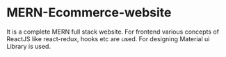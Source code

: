 # MERN-Ecommerce-website
It is a complete MERN full stack website.
For frontend various concepts of ReactJS like react-redux, hooks etc are used.
For designing Material ui Library is used.
